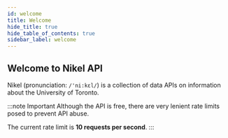 ```yaml
---
id: welcome
title: Welcome
hide_title: true
hide_table_of_contents: true
sidebar_label: welcome
---
```


## Welcome to Nikel API

Nikel (pronunciation: `/'ni:kɛl/`) is a collection of data APIs on information about the University of Toronto.

:::note Important
Although the API is free, there are very lenient rate limits posed to prevent API abuse.

The current rate limit is **10 requests per second**.
:::
